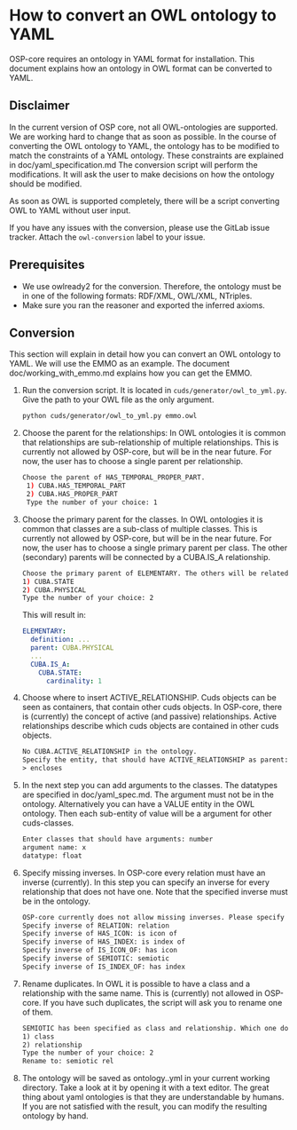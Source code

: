 # How to convert an OWL ontology to YAML

OSP-core requires an ontology in YAML format for installation.
This document explains how an ontology in OWL format can be
converted to YAML.

## Disclaimer

In the current version of OSP core, not all OWL-ontologies are supported.
We are working hard to change that as soon as possible.
In the course of converting the OWL ontology to YAML, the ontology
has to be modified to match the constraints of a YAML ontology.
These constraints are explained in doc/yaml_specification.md
The conversion script will perform the modifications.
It will ask the user to make decisions on how the ontology should be modified.

As soon as OWL is supported completely, there will be a script converting
OWL to YAML without user input.

If you have any issues with the conversion, please use the GitLab
issue tracker. Attach the `owl-conversion` label to your issue.

## Prerequisites

- We use owlready2 for the conversion. Therefore, the ontology
must be in one of the following formats: RDF/XML, OWL/XML, NTriples.
- Make sure you ran the reasoner and exported the inferred axioms.

## Conversion

This section will explain in detail how you can convert an OWL ontology
to YAML. We will use the EMMO as an example.
The document doc/working_with_emmo.md explains how you can get the EMMO.

1. Run the conversion script. It is located in `cuds/generator/owl_to_yml.py`.
   Give the path to your OWL file as the only argument.

   ```sh
   python cuds/generator/owl_to_yml.py emmo.owl
   ```

2. Choose the parent for the relationships:
   In OWL ontologies it is common that relationships are
   sub-relationship of multiple relationships.
   This is currently not allowed by OSP-core, but will be in the near future.
   For now, the user has to choose a single parent per relationship.

   ```sh
   Choose the parent of HAS_TEMPORAL_PROPER_PART. 
    1) CUBA.HAS_TEMPORAL_PART
    2) CUBA.HAS_PROPER_PART
    Type the number of your choice: 1
    ```

3. Choose the primary parent for the classes.
   In OWL ontologies it is common that classes are a sub-class of
   multiple classes.
   This is currently not allowed by OSP-core, but will be in the near future.
   For now, the user has to choose a single primary parent per class.
   The other (secondary) parents will be connected by a CUBA.IS_A relationship.

    ```sh
    Choose the primary parent of ELEMENTARY. The others will be related by CUBA.IS_A.
    1) CUBA.STATE
    2) CUBA.PHYSICAL
    Type the number of your choice: 2
    ```

    This will result in:

    ```yml
    ELEMENTARY:
      definition: ...
      parent: CUBA.PHYSICAL
      ...
      CUBA.IS_A:
        CUBA.STATE:
          cardinality: 1
    ```

4. Choose where to insert ACTIVE_RELATIONSHIP.
   Cuds objects can be seen as containers, that contain other cuds objects.
   In OSP-core, there is (currently) the concept of active (and passive) relationships.
   Active relationships describe which cuds objects are contained in other cuds objects.

   ```txt
   No CUBA.ACTIVE_RELATIONSHIP in the ontology.
   Specify the entity, that should have ACTIVE_RELATIONSHIP as parent:
   > encloses
   ```

5. In the next step you can add arguments to the classes.
   The datatypes are specified
   in doc/yaml_spec.md. The argument must not be in the ontology.
   Alternatively you
   can have a VALUE entity in the OWL ontology. Then each sub-entity of value
   will be a argument for other cuds-classes.

   ```txt
   Enter classes that should have arguments: number
   argument name: x
   datatype: float
   ```

6. Specify missing inverses.
   In OSP-core every relation must have an inverse (currently). In this step
   you can specify an inverse for every relationship that does not have one.
   Note that the specified inverse must be in the ontology.

   ```txt
   OSP-core currently does not allow missing inverses. Please specify an inverse for every relationship. Each specified inverse must be in the ontology. Specifying an inverse for every entity will not be necessary in upcoming osp-core versions.
   Specify inverse of RELATION: relation
   Specify inverse of HAS_ICON: is icon of
   Specify inverse of HAS_INDEX: is index of
   Specify inverse of IS_ICON_OF: has icon
   Specify inverse of SEMIOTIC: semiotic
   Specify inverse of IS_INDEX_OF: has index
   ```

7. Rename duplicates.
   In OWL it is possible to have a class and a relationship with the same name. This is (currently)
   not allowed in OSP-core. If you have such duplicates, the script will
   ask you to rename one of them.

   ```txt
   SEMIOTIC has been specified as class and relationship. Which one do you want to rename?
   1) class
   2) relationship
   Type the number of your choice: 2
   Rename to: semiotic rel
   ```

8. The ontology will be saved as ontology.<name>.yml in your current working directory.
   Take a look at it by opening it with a text editor. The great thing about
   yaml ontologies is that they are understandable by humans. If you are not
   satisfied with the result, you can modify the resulting ontology by hand.
